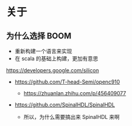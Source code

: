 # 关于

## 为什么选择 BOOM
- 重新构建一个语言来实现
- 在 scala 的基础上构建，更加有意思

https://developers.google.com/silicon

- https://github.com/T-head-Semi/openc910
  - https://zhuanlan.zhihu.com/p/456409077

- https://github.com/SpinalHDL/SpinalHDL
  - 所以，为什么需要搞出来 SpinalHDL 来啊
